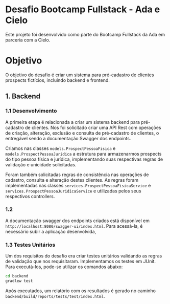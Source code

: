 # Desafio Bootcamp Fullstack - Ada e Cielo

Este projeto foi desenvolvido como parte do Bootcamp Fullstack da Ada em parceria com a Cielo.

# Objetivo

O objetivo do desafio é criar um sistema para pré-cadastro de clientes prospects fictícios, incluindo backend e frontend.

## 1. Backend

### 1.1 Desenvolvimento

A primeira etapa é relacionada a criar um sistema backend para pré-cadastro de clientes.
Nos foi solicitado criar uma API Rest com operações de criação, alteração, exclusão e consulta de pré-cadastro de
clientes, o entregável sendo a documentação Swagger dos endpoints.

Criamos nas classes `models.ProspectPessoaFisica` e `models.ProspectPessoaJuridica` a estrutura para armazenarmos
prospects do tipo pessoa física e jurídica, implementando suas respectivas regras de validação e unicidade solicitadas.

Foram também solicitadas regras de consistência nas operações de cadastro, consulta e alteração destes clientes.
As regras foram implementadas nas classes `services.ProspectPessoaFisicaService` e 
`services.ProspectPessoaJuridicaService` e utilizadas pelos seus respectivos controllers.

### 1.2

A documentação swagger dos endpoints criados está disponível em `http://localhost:8080/swagger-ui/index.html`.
Para acessá-la, é necessário subir a aplicação desenvolvida, 

### 1.3 Testes Unitários

Um dos requisitos do desafio era criar testes unitários validando as regras de validação que nos requisitaram.
Implementamos os testes em JUnit. Para executá-los, pode-se utilizar os comandos abaixo:

````cmd
cd backend
gradlew test
````

Após executados, um relatório com os resultados é gerado no caminho
`backend/build/reports/tests/test/index.html`.
